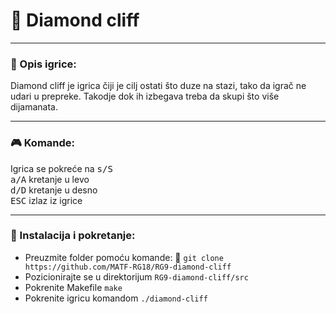 # :gem: Diamond cliff
___

### :memo: Opis igrice:
Diamond cliff je igrica čiji je cilj ostati što duze na stazi, tako da igrač ne udari u prepreke. Takodje dok ih izbegava treba da skupi što više dijamanata.
___

### :video_game: Komande:
Igrica se pokreće na <kbd>s/S</kbd> <br>
<kbd>a/A</kbd> kretanje u levo <br>
<kbd>d/D</kbd> kretanje u desno <br>
<kbd>ESC</kbd> izlaz iz igrice
___

### :wrench: Instalacija i pokretanje:
* Preuzmite folder pomoću komande: :link: ``` git clone https://github.com/MATF-RG18/RG9-diamond-cliff ``` <br>
* Pozicionirajte se u direktorijum `RG9-diamond-cliff/src` <br>
* Pokrenite Makefile `make` <br>
* Pokrenite igricu komandom `./diamond-cliff` 



